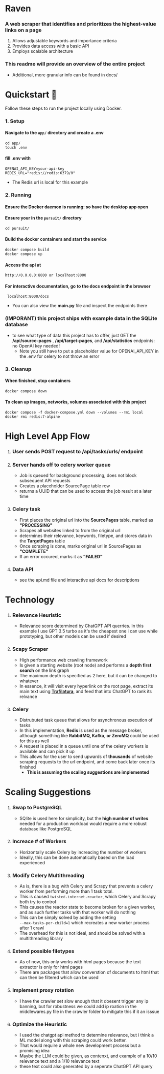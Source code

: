 # Raven

### A web scraper that identifies and prioritizes the highest-value links on a page

1. Allows adjustable keywords and importance criteria
2. Provides data access with a basic API
3. Employs scalable architecture

### This readme will provide an overview of the entire project
- Additional, more granular info can be found in docs/

# Quickstart 🚀
Follow these steps to run the project locally using Docker. 
### 1. Setup

#### Navigate to the ```app/``` directory and create a .env

```
cd app/
touch .env
```

#### fill .env with 
```
OPENAI_API_KEY=your-api-key
REDIS_URL="redis://redis:6379/0"
``` 
- The Redis url is local for this example

### 2. Running 

#### Ensure the Docker daemon is running: so have the desktop app open

#### Ensure your in the ```pursuit/``` directory 

```
cd pursuit/
```

#### Build the docker containers and start the service
```
docker compose build
docker compose up
```

#### Access the api at 

`http://0.0.0.0:8000 or localhost:8000`

#### For interactive documentation, go to the docs endpoint in the browser
` localhost:8000/docs`
- You can also view the **main.py** file and inspect the endpoints there

### (IMPORANT) this project ships with example data in the SQLite database
- to see what type of data this project has to offer, just GET the **/api/source-pages** , **/api/target-pages**, and **/api/statistics** endpoints: no OpenAI key needed! 
    - Note you still have to put a placeholder value for OPENAI_API_KEY in the .env for celery to not throw an error


### 3. Cleanup 
#### When finished, stop containers

``` 
docker compose down
```

#### To clean up images, networks, volumes associated with this project

``` 
docker compose -f docker-compose.yml down --volumes --rmi local 
docker rmi redis:7-alpine
```

# High Level App Flow

1. ### User sends POST request to /api/tasks/urls/ endpoint 

2. ### Server hands off to celery worker queue
    - Job is queued for background processing, does not block subsequent API requests
    - Creates a placeholder SourcePage table row
    - returns a UUID that can be used to access the job result at a later time
3. ### Celery task 
    - First places the original url into the **SourcePages** table, marked as **"PROCESSING"**
    - Scrapes all websites linked to from the original url
    - determines their relevance, keywords, filetype, and stores data in the **TargetPages** table
    - Once scraping is done, marks original url in SourcePages as **"COMPLETE"**
    - If an error occured, marks it as **"FAILED"**
4. ### Data API
    - see the api.md file and interactive api docs for descriptions
    

# Technology

1.  ### Relevance Heuristic
    - Relevance score determined by ChatGPT API querries. In this example I use GPT 3.5 turbo as it's the cheapest one i can use while prototyping, but other models can be used if desired
2.  ### Scapy Scraper
    - High performance web crawling framework 
    - Is given a starting website (root node) and performs a **depth first search** on the link graph
    - The maximum depth is specified as 2 here, but it can be changed to whatever
    - In essence, it will visit every hyperlink on the root page, extract its main text using **[Trafilatura](https://trafilatura.readthedocs.io/en/latest/index.html)**, and feed that into ChatGPT to rank its relvance 
3. ### **Celery**
    - Distrubuted task queue that allows for asynchronous execution of tasks
    - In this implementation, **Redis** is used as the message broker, although something like **RabbitMQ, Kafka, or ZeroMQ** could be used for this as well
    - A request is placed in a queue until one of the celery workers is available and can pick it up 
    - This allows for the user to send upwards of **thousands** of website scraping requests to the url endpoint, and come back later once its finished
        - **This is assuming the scaling suggestions are implemented** 


# Scaling Suggestions
1. ### Swap to PostgreSQL
    - SQlite is used here for simplicity, but the **high number of writes** needed for a production workload would require a more robust database like PostgreSQL
2. ### Increace # of Workers
    - Horizontally scale Celery by increacing the number of workers
    - Ideally, this can be done automatically based on the load experienced
3. ### Modify Celery Multithreading
    - As is, there is a bug with Celery and Scrapy that prevents a celery worker from performing more than 1 task total.
    - This is caused ```twisted.internet.reactor```, which Celery and Scrapy both try to control 
    - This causes the reactor state to become broken for a given worker, and as such further tasks with that worker will do nothing
    - This can be simply solved by adding the setting \
    ```--max-tasks-per-child=1``` which recreates a new worker process after 1 crawl
    - The overhead for this is not ideal, and should be solved with a multithreading library
4. ### Extend possible filetypes
    - As of now, this only works with html pages because the text extractor is only for html pages
    - There are packages that allow converstion of documents to html that can then be filtered which can be used 
5. ### Implement proxy rotation
    - I have the crawler set slow enough that it doesent trigger any ip banning, but for robustness we could add ip roation in the middlewares.py file in the crawler folder to mitigate this if it an isssue
6. ### Optimize the Heuristic
    - I used the chatgpt api method to determine relevance, but i think a ML model along with this scraping could work better. 
    - That would require a whole new development process but a promising idea
    - Maybe the LLM could be given, as contenxt, and example of a 10/10 relevance text and a 1/10 relevance text
    - these text could also generated by a seperate ChatGPT API query 
        
